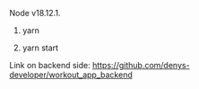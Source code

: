 Node v18.12.1.

1. yarn

2. yarn start

Link on backend side: https://github.com/denys-developer/workout_app_backend
